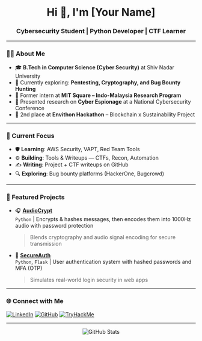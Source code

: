 <h1 align="center">Hi 👋, I'm [Your Name]</h1>
<h3 align="center">Cybersecurity Student | Python Developer | CTF Learner</h3>

---

### 🧑‍💻 About Me

- 🎓 **B.Tech in Computer Science (Cyber Security)** at Shiv Nadar University  
- 🔐 Currently exploring: **Pentesting, Cryptography, and Bug Bounty Hunting**  
- 🧪 Former intern at **MIT Square – Indo-Malaysia Research Program**  
- 📄 Presented research on **Cyber Espionage** at a National Cybersecurity Conference  
- 🌿 2nd place at **Envithon Hackathon** – Blockchain x Sustainability Project

---

### 🚀 Current Focus

- 🛡️ **Learning**: AWS Security, VAPT, Red Team Tools  
- ⚙️ **Building**: Tools & Writeups — CTFs, Recon, Automation  
- ✍️ **Writing**: Project + CTF writeups on GitHub  
- 🔍 **Exploring**: Bug bounty platforms (HackerOne, Bugcrowd)

---

### 🔨 Featured Projects

- 🎧 [**AudioCrypt**](https://github.com/yourusername/audiocrypt)  
  `Python` | Encrypts & hashes messages, then encodes them into 1000Hz audio with password protection  
  > Blends cryptography and audio signal encoding for secure transmission

- 🔐 [**SecureAuth**](https://github.com/yourusername/secureauth)  
  `Python`, `Flask` | User authentication system with hashed passwords and MFA (OTP)  
  > Simulates real-world login security in web apps

---

### 🌐 Connect with Me

[![LinkedIn](https://img.shields.io/badge/LinkedIn-blue?style=flat&logo=linkedin)](https://linkedin.com/in/yourusername)
[![GitHub](https://img.shields.io/badge/GitHub-black?style=flat&logo=github)](https://github.com/yourusername)
[![TryHackMe](https://img.shields.io/badge/TryHackMe-red?style=flat&logo=tryhackme)](https://tryhackme.com/p/yourusername)

---

<p align="center">
  <img src="https://github-readme-stats.vercel.app/api?username=yourusername&show_icons=true&theme=radical" alt="GitHub Stats" />
</p>
